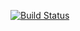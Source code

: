 [![Build Status](https://travis-ci.org/CatInCosmicSpace/shared_ptr.svg?branch=master)](https://travis-ci.org/CatInCosmicSpace/shared_ptr)
